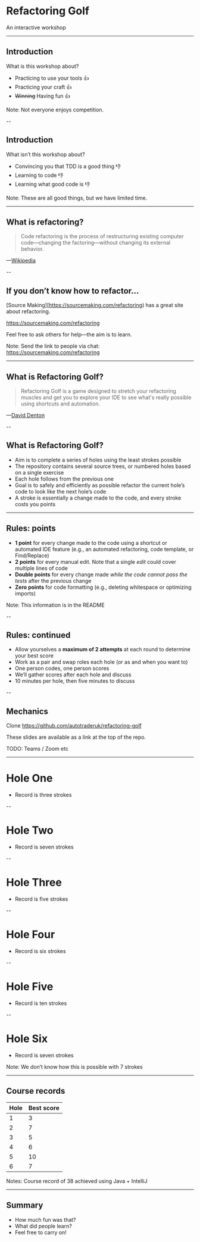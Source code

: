 # Refactoring Golf

An interactive workshop

---

## Introduction

What is this workshop about?

+ Practicing to use your tools 👍
+ Practicing your craft 👍
+ ~~Winning~~ Having fun 👍

Note: Not everyone enjoys competition.

--

## Introduction

What isn’t this workshop about?

+ Convincing you that TDD is a good thing 👎
+ Learning to code 👎
+ Learning what good code is 👎

Note: These are all good things, but we have limited time.

---

## What is refactoring?

> Code refactoring is the process of restructuring existing computer code—changing the factoring—without changing its external behavior.

—[Wikipedia](https://en.wikipedia.org/wiki/Code_refactoring)

--

## If you don’t know how to refactor…

[Source Making][https://sourcemaking.com/refactoring) has a great site about refactoring.

<https://sourcemaking.com/refactoring>

Feel free to ask others for help—the aim is to learn.

Note: Send the link to people via chat: https://sourcemaking.com/refactoring

---

## What is Refactoring Golf?

> Refactoring Golf is a game designed to stretch your refactoring muscles and get you to explore your IDE to see what's really possible using shortcuts and automation.

—[David Denton](https://github.com/daviddenton/refactoring-golf)

--

## What is Refactoring Golf?

+ Aim is to complete a series of holes using the least strokes possible
+ The repository contains several source trees, or numbered holes based on a single exercise
+ Each hole follows from the previous one
+ Goal is to safely and efficiently as possible refactor the current hole’s code to look like the next hole’s code
+ A stroke is essentially a change made to the code, and every stroke costs you points

---

## Rules: points

+ **1 point** for every change made to the code using a shortcut or automated IDE feature (e.g., an automated refactoring, code template, or Find/Replace)
+ **2 points** for every manual edit. Note that a single *edit* could cover multiple lines of code
+ **Double points** for every change made *while the code cannot pass the tests* after the previous change
+ **Zero points** for code formatting (e.g., deleting whitespace or optimizing imports)

Note: This information is in the README

--

## Rules: continued

+ Allow yourselves a **maximum of 2 attempts** at each round to determine your best score
+ Work as a pair and swap roles each hole (or as and when you want to)
+ One person codes, one person scores
+ We’ll gather scores after each hole and discuss
+ 10 minutes per hole, then five minutes to discuss

--

## Mechanics

Clone <https://github.com/autotraderuk/refactoring-golf>

These slides are available as a link at the top of the repo.

TODO: Teams / Zoom etc

---

# Hole One

+ Record is three strokes

--

# Hole Two

+ Record is seven strokes

--

# Hole Three

+ Record is five strokes

--

# Hole Four

+ Record is six strokes

--

# Hole Five

+ Record is ten strokes

--

# Hole Six

+ Record is seven strokes

Note: We don’t know how this is possible with 7 strokes

---

## Course records

| Hole | Best score |
|------|------------|
| 1    | 3          |
| 2    | 7          |
| 3    | 5          |
| 4    | 6          |
| 5    | 10         |
| 6    | 7          |
 
Notes: Course record of 38 achieved using Java + IntelliJ

---

## Summary

+ How much fun was that?
+ What did people learn?
+ Feel free to carry on!